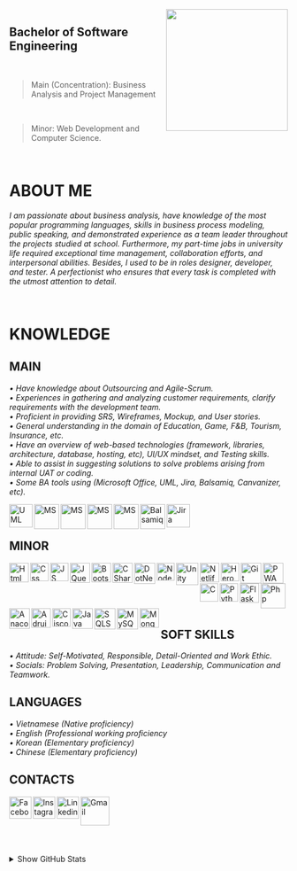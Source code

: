 <img width="220" height="220" src="https://tovinhkhang.netlify.app/images/skills.jpg" align="right" />

## Bachelor of Software Engineering
<br>

> Main (Concentration): Business Analysis and Project Management
<br>

> Minor: Web Development and Computer Science.

<br />

# ABOUT ME
_I am passionate about business analysis, have knowledge of the most popular programming languages, skills in business process modeling, public speaking, and demonstrated experience as a team leader throughout the projects studied at school. Furthermore, my part-time jobs in university life required exceptional time management, collaboration efforts, and interpersonal abilities. Besides, I used to be in roles designer, developer, and tester. A perfectionist who ensures that every task is completed with the utmost attention to detail._

<br />

# KNOWLEDGE
## MAIN
_• Have knowledge about Outsourcing and Agile-Scrum._
<br />
_• Experiences in gathering and analyzing customer requirements, clarify requirements with the development team._
<br />
_• Proficient in providing SRS, Wireframes, Mockup, and User stories._
<br />
_• General understanding in the domain of Education, Game, F&B, Tourism, Insurance, etc._
<br />
_• Have an overview of web-based technologies (framework, libraries, architecture, database, hosting, etc), UI/UX mindset, and Testing skills._
<br />
_• Able to assist in suggesting solutions to solve problems arising from internal UAT or coding._
<br />
_• Some BA tools using (Microsoft Office, UML, Jira, Balsamiq, Canvanizer, etc)._
<br />

<img align="left" alt="UML" width="42px" src="https://neo-form.fr/wp-content/uploads/2019/12/formation-uml-analser-concevoir.png" />
<img align="left" alt="MS" width="45px" src="https://upload.wikimedia.org/wikipedia/commons/thumb/8/8d/Microsoft_Word_2013-2019_logo.svg/2086px-Microsoft_Word_2013-2019_logo.svg.png" />
<img align="left" alt="MS" width="45px" src="https://upload.wikimedia.org/wikipedia/commons/thumb/1/16/Microsoft_PowerPoint_2013-2019_logo.svg/2086px-Microsoft_PowerPoint_2013-2019_logo.svg.png" />
<img align="left" alt="MS" width="45px" src="https://www.wizcase.com/wp-content/uploads/2020/10/vISIO-LOGO.png" />
<img align="left" alt="MS" width="45px" src="https://upload.wikimedia.org/wikipedia/commons/thumb/7/73/Microsoft_Excel_2013-2019_logo.svg/2086px-Microsoft_Excel_2013-2019_logo.svg.png" />
<img align="left" alt="Balsamiq" width="45px" src="https://synth.agency/wp-content/uploads/2020/06/Apps-Balsamiq-1024x1024.png" />
<img align="left" alt="Jira" width="42px" src="https://cdn.icon-icons.com/icons2/2699/PNG/512/atlassian_jira_logo_icon_170511.png" />

<br />

<br />

## MINOR

<img align="left" alt="Html" width="35px" src="https://image.flaticon.com/icons/png/512/732/732212.png" />
<img align="left" alt="Css" width="33px" src="https://www.pngix.com/pngfile/big/193-1937198_image-result-for-css3-icon-css-logo-transparent.png" />
<img align="left" alt="JS" width="33px" src="https://cdn.iconscout.com/icon/free/png-512/javascript-2752148-2284965.png" />
<img align="left" alt="JQuery" width="36px" src="https://icon-library.com/images/jquery-icon-png/jquery-icon-png-2.jpg" />
<img align="left" alt="Bootstrap" width="35px" src="https://seeklogo.com/images/B/bootstrap-logo-3C30FB2A16-seeklogo.com.png" />
<img align="left" alt="CSharp" width="36px" src="https://www.filepicker.io/api/file/Y8hH5nNoRWejEljADpba" />
<img align="left" alt="DotNet" width="38px" src="https://www.split.io/wp-content/uploads/2020/03/net-logo.png" />
<img align="left" alt="NodeJS" width="32px" src="https://swellaby.gallerycdn.vsassets.io/extensions/swellaby/node-pack/0.1.16/1593406607477/Microsoft.VisualStudio.Services.Icons.Default" />
<img align="left" alt="Unity" width="40px" src="https://cdn4.iconfinder.com/data/icons/various-icons-2/476/Unity.png" />
<img align="left" alt="Netlify" width="35px" src="https://static-00.iconduck.com/assets.00/netlify-icon-511x512-idkvcd89.png" />
<img align="left" alt="Heroku" width="33px" src="https://image.flaticon.com/icons/png/512/873/873120.png" />
<img align="left" alt="Git" width="37px" src="https://upload.wikimedia.org/wikipedia/commons/thumb/3/3f/Git_icon.svg/1024px-Git_icon.svg.png" />
<img align="left" alt="PWA" width="37px" src="https://angular-pwa-seed.netlify.app/assets/icon.png" />

<br/>

####

<img align="left" alt="C" width="33px" src="https://upload.wikimedia.org/wikipedia/commons/thumb/1/18/C_Programming_Language.svg/1200px-C_Programming_Language.svg.png" />
<img align="left" alt="Python" width="33px" src="https://upload.wikimedia.org/wikipedia/commons/thumb/c/c3/Python-logo-notext.svg/1200px-Python-logo-notext.svg.png" />
<img align="left" alt="Flask" width="35px" src="https://i.pinimg.com/originals/87/bd/39/87bd39372d14ae2acda0121d9bc69d9c.png" />
<img align="left" alt="Php" width="45px" src="https://upload.wikimedia.org/wikipedia/commons/thumb/3/31/Webysther_20160423_-_Elephpant.svg/1280px-Webysther_20160423_-_Elephpant.svg.png" />
<img align="left" alt="Anaconda" width="37px" src="https://www.nicepng.com/png/full/85-851058_anaconda-icon-anaconda-python-icon.png" />
<img align="left" alt="Adruino" width="35px" src="https://cdn.freebiesupply.com/logos/large/2x/arduino-1-logo-png-transparent.png" />
<img align="left" alt="Cisco" width="33px" src="https://i0.wp.com/filecr.com/wp-content/uploads/2020/10/Cisco-Packet-Tracer.png" />
<img align="left" alt="Java" width="37px" src="https://icons-for-free.com/iconfiles/png/512/java+icon-1320167912601224138.png" />
<img align="left" alt="SQLServer" width="38px" src="https://nayeltraining.com/wp-content/uploads/2021/06/microsoft-sql-server.png" />
<img align="left" alt="MySQL" width="38px" src="https://lh3.googleusercontent.com/proxy/ncmLCg01nwSc11I8FUIR1TvvKXv0hnJN2GWgkFROyTb_vQ5-KFMyG3CVF9FQHhqeHMV35-RHWkPdzIcf1GKQpYXr-c8neYK1mtfrNWLVrlOWlBW-" />
<img align="left" alt="Mongo" width="35px" src="https://www.pngrepo.com/png/331488/180/mongodb.png" />


<br />

<br />

<br />

## SOFT SKILLS
_• Attitude: Self-Motivated, Responsible, Detail-Oriented and Work Ethic._
<br />
_• Socials: Problem Solving, Presentation, Leadership, Communication and Teamwork._
<br />

## LANGUAGES
_• Vietnamese (Native proficiency)_
<br />
_• English (Professional working proficiency_
<br />
_• Korean (Elementary proficiency)_
<br />
_• Chinese (Elementary proficiency)_
<br />

## CONTACTS
[<img align="left" alt="Facebook" width="40px" src="https://upload.wikimedia.org/wikipedia/commons/thumb/f/fb/Facebook_icon_2013.svg/768px-Facebook_icon_2013.svg.png" />][facebook]
[<img align="left" alt="Instagram" width="40px" src="https://www.edigitalagency.com.au/wp-content/uploads/instagram-logo-svg-vector-for-print.svg" />][instagram]
[<img align="left" alt="Linkedin" width="40px" src="https://www.dtl.coventry.domains/wp-content/uploads/2020/07/LinkedIn-Logo-1024x1024.png" />][linkedin]
[<img align="left" alt="Gmail" width="52px" src="https://upload.wikimedia.org/wikipedia/commons/thumb/7/7e/Gmail_icon_%282020%29.svg/512px-Gmail_icon_%282020%29.svg.png" />][gmail]

<br /><br /><br />
---
<details>
  <summary>Show GitHub Stats</summary>
  <img align="left" alt="My Github Stats" src="https://github-readme-stats.vercel.app/api?username=ToVinhKhang&count_private=true&include_all_commits=true&theme=nightowl" />
</details>

[facebook]: https://www.facebook.com/ToVinhKhangTDTU/
[instagram]: https://www.instagram.com/vkent_/
[linkedin]: https://www.linkedin.com/in/tovinhkhang/
[gmail]: mailto:vinhkhang1969@gmail.com



